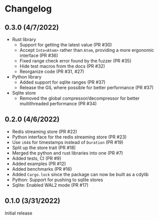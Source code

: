 # Changelog

## 0.3.0 (4/7/2022)

* Rust library
	* Support for getting the latest value (PR #30)
	* Accept `Into<Atom>` rather than `Atom`, providing a more ergonomic interface (PR #36)
	* Fixed range check error found by the fuzzer (PR #35)
	* Hide test macros from the docs (PR #32)
	* Reorganize code (PR #31, #27)
* Python library
	* Added support for sqlite ranges (PR #37)
	* Release the GIL where possible for better performance (PR #37)
* Sqlite store
	* Removed the global compressor/decompressor for better multithreaded performance (PR #34)

## 0.2.0 (4/6/2022)

* Redis streaming store (PR #22)
* Python interface for the redis streaming store (PR #23)
* Use `i64`s for timestamps instead of `Duration` (PR #19)
* Split up the store trait (PR #18)
* Merged the python and rust libraries into one (PR #7)
* Added tests, CI (PR #9)
* Added examples (PR #12)
* Added benchmarks (PR #16)
* Added `Cargo.lock` since the package can now be built as a cdylib
* Python: Support for pushing to sqlite stores
* Sqlite: Enabled WAL2 mode (PR #17)

## 0.1.0 (3/31/2022)

Initial release
